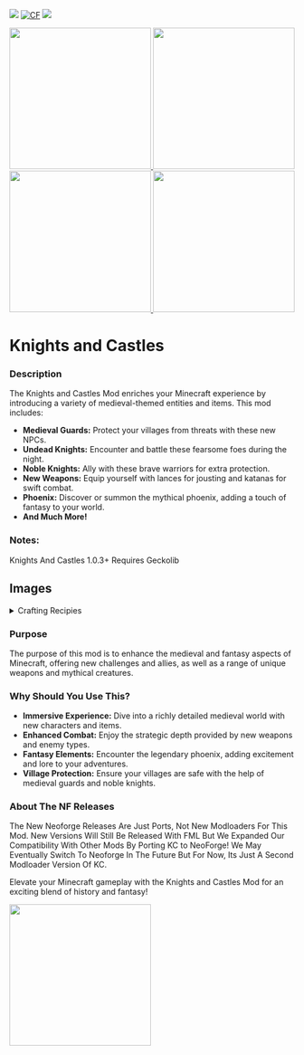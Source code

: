[![](https://img.shields.io/modrinth/game-versions/knights-and-castles?logo=modrinth&color=242629&labelColor=00AF5C&logoColor=white)](https://modrinth.com/mod/knights-and-castles) [![CF](https://cf.way2muchnoise.eu/full_1038253.svg)](https://www.curseforge.com/minecraft/mc-mods/knights-and-castles) [![](https://img.shields.io/modrinth/dt/knights-and-castles?logo=modrinth&label=&style=flat&color=242629&labelColor=00AF5C&logoColor=white)](https://modrinth.com/mod/knights-and-castles) 


<a href="https://modrinth.com/mod/geckolib/version/jK2C8NsI">
  <img src="https://i.imgur.com/uJRh2EV.png" width="250px" />
</a> <a href="https://files.minecraftforge.net/net/minecraftforge/forge/">
  <img src="https://wsrv.nl/?url=https%3A%2F%2Fcdn.jonasjones.dev%2Fmod-badges%2Fsupport-forge.png&amp;n=-1" width="250px" />
</a> <a href="https://neoforged.net">
  <img src="https://gamerbenyt.sirv.com/Images/Supported%20on%20Neoforge.png" width="250px" />
</a> <img src="https://gamerbenyt.sirv.com/Fabric-removebg-preview.png" width="250px" />

# Knights and Castles
### Description
The Knights and Castles Mod enriches your Minecraft experience by introducing a variety of medieval-themed entities and items. This mod includes:

- **Medieval Guards:** Protect your villages from threats with these new NPCs.
- **Undead Knights:** Encounter and battle these fearsome foes during the night.
- **Noble Knights:** Ally with these brave warriors for extra protection.
- **New Weapons:** Equip yourself with lances for jousting and katanas for swift combat.
- **Phoenix:** Discover or summon the mythical phoenix, adding a touch of fantasy to your world.
- **And Much More!**

### Notes:
Knights And Castles 1.0.3+ Requires Geckolib

## Images

<details>
<summary>Crafting Recipies</summary>

Steel Ingot

![Steelingotcraft](https://cdn.modrinth.com/data/cached_images/88f31ce6979f5ef2b95f787ba5fb1f0bb24a9db0.png)
  
Lance (the craft recipie image here is buggy, its fine in game)
  
![Lancecraft](https://cdn.modrinth.com/data/cached_images/7864452153284a662d8c2c6b83d9c8e6a77b3e62.png)

Steel Shovel

![SteelShovel](https://cdn.modrinth.com/data/cached_images/f7b2a4dad0fe6829fe476febd344b469f8859dcf.png)

Steel Hoe

![Steelhoecraft](https://cdn.modrinth.com/data/cached_images/a0005dc251948aa5665e4c51810f5db1fbef5d57.png)

Steel Axe (Swaxe)

![Steelaxecraft](https://cdn.modrinth.com/data/cached_images/d67135f0585710992576947dbf29f404aabaa635.png)

Steel Pickaxe

![steelpickaxecraft](https://cdn.modrinth.com/data/cached_images/50dda082c81a90355aaefc5d9e1edc4e58a2614e.png)


</details>



### Purpose
The purpose of this mod is to enhance the medieval and fantasy aspects of Minecraft, offering new challenges and allies, as well as a range of unique weapons and mythical creatures.

### Why Should You Use This?
- **Immersive Experience:** Dive into a richly detailed medieval world with new characters and items.
- **Enhanced Combat:** Enjoy the strategic depth provided by new weapons and enemy types.
- **Fantasy Elements:** Encounter the legendary phoenix, adding excitement and lore to your adventures.
- **Village Protection:** Ensure your villages are safe with the help of medieval guards and noble knights.

### About The NF Releases
The New Neoforge Releases Are Just Ports, Not New Modloaders For This Mod. New Versions Will Still Be Released With FML But We Expanded Our Compatibility With Other Mods By Porting KC to NeoForge! We May Eventually Switch To Neoforge In The Future But For Now, Its Just A Second Modloader Version Of KC.

Elevate your Minecraft gameplay with the Knights and Castles Mod for an exciting blend of history and fantasy!

<a href="https://modrinth.com/mod/knights-and-castles">
  <img src="https://wsrv.nl/?url=http%3A%2F%2Fcdn.jonasjones.dev%2Fmod-badges%2Favailable-modrinth.png&amp;n=-1" width="250px" />
</a>
